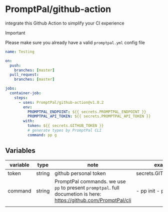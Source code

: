 # PromptPal/github-action

integrate this Github Action to simplify your CI experience

> [!IMPORTANT]
> Please make sure you already have a valid `promptpal.yml` config file

```yaml
name: Testing

on:
  push:
    branches: [master]
  pull_request:
    branches: [master]

jobs:
  container-job:
    steps:
      - uses: PromptPal/github-action@v1.0.2
        env:
          PROMPTPAL_ENDPOINT: ${{ secrets.PROMPTPAL_ENDPOINT }}
          PROMPTPAL_API_TOKEN: ${{ secrets.PROMPTPAL_API_TOKEN }}
        with:
          token: ${{ secrets.GITHUB_TOKEN }}
          # generate types by PromptPal CLI
          command: pp g
```

## Variables

| variable | type   | note                                                                                                               | example              |
|----------|--------|--------------------------------------------------------------------------------------------------------------------|----------------------|
| token    | string | github personal token                                                                                              | secrets.GITHUB_TOKEN |
| command  | string | PromptPal commands. we use `pp` to present `promptpal`.  full documetion is here: https://github.com/PromptPal/cli | - pp init - pp g     |
|          |        |                                                                                                                    |                      |
